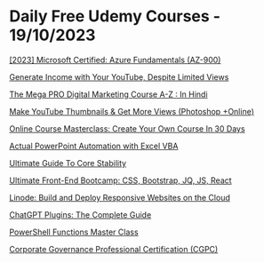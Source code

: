 # Daily Free Udemy Courses - 19/10/2023

[[2023] Microsoft Certified: Azure Fundamentals (AZ-900)](https://www.udemy.com/course/microsoft-certified-azure-fundamentals-az-900-exams/?couponCode=1287655D82E35E2C062D)
[Generate Income with Your YouTube, Despite Limited Views](https://www.udemy.com/course/generate-income-with-your-youtube-despite-limited-views/?couponCode=5B19E180523C6FE6AEE3)
[The Mega PRO Digital Marketing Course A-Z : In Hindi](https://www.udemy.com/course/learn-digital-marketing-course-hindi/?couponCode=DMARKETINGHINDI)
[Make YouTube Thumbnails & Get More Views (Photoshop +Online)](https://www.udemy.com/course/create-youtube-thumbnails-in-photoshop-and-free-online-site/?couponCode=THUMBNAILCOURSE)
[Online Course Masterclass: Create Your Own Course In 30 Days](https://www.udemy.com/course/online-course-masterclass/?couponCode=COURSE-B)
[Actual PowerPoint Automation with Excel VBA](https://www.udemy.com/course/actual-powerpoint-automation-with-excel-vba/?couponCode=C68E02F3BBF451BD8B97)
[Ultimate Guide To Core Stability](https://www.udemy.com/course/core-stability/?couponCode=9178FC0DBB0B8C11A25C)
[Ultimate Front-End Bootcamp: CSS, Bootstrap, JQ, JS, React](https://www.udemy.com/course/ultimate-front-end-bootcamp-css-bootstrap-jq-js-react/?couponCode=YOUACCEL38116)
[Linode: Build and Deploy Responsive Websites on the Cloud](https://www.udemy.com/course/linode-build-and-deploy-responsive-websites-on-the-cloud/?couponCode=YOUACCEL38116)
[ChatGPT Plugins: The Complete Guide](https://www.udemy.com/course/chatgpt-plugins-the-complete-guide/?couponCode=HALLOWEEN)
[PowerShell Functions Master Class](https://www.udemy.com/course/powershell-functions-master-class/?couponCode=294421655737B69507F1)
[Corporate Governance Professional Certification (CGPC)](https://www.udemy.com/course/corporate-governance-certification/?couponCode=0A27D6A380E2CB29935A)
